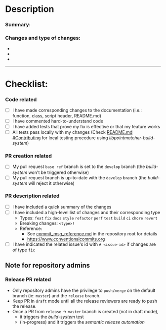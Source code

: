 # Description
### Summary:






### Changes and type of changes:

- 
- 
- 


---

# Checklist:

### Code related
- [ ] I have made corresponding changes to the documentation (i.e.: function, class, script header,
  README.md)
- [ ] I have commented hard-to-understand code 
- [ ] I have added tests that prove my fix is effective or that my feature works
- [ ] All tests pass locally with my changes (Check [README.md #Contributing](https://github.com/norlab-ulaval/libpointmatcher/tree/release#contributing) for local testing procedure using _libpointmatcher-build-system_) 

### PR creation related 
- [ ] My pull request `base ref` branch is set to the `develop` branch (the _build-system_ won't be triggered otherwise) 
- [ ] My pull request branch is up-to-date with the `develop` branch (the _build-system_ will reject it otherwise)

### PR description related 
- [ ] I have included a quick summary of the changes
- [ ] I have included a high-level list of changes and their corresponding type 
  - Types: `feat` `fix` `docs` `style` `refactor` `perf` `test` `build` `ci` `chore` `revert`
  - Breaking changes: `<type>!`
  - Reference: 
    - See [commit_msg_reference.md](https://github.com/norlab-ulaval/libpointmatcher/blob/release/commit_msg_reference.md) in the repository root for details
    - https://www.conventionalcommits.org
- [ ] I have indicated the related issue's id with `# <issue-id>` if changes are of type `fix`

 ## Note for repository admins
 ### Release PR related
- Only repository admins have the privilege to `push/merge` on the default branch (ie: `master`) and the `release` branch.
- Keep PR in `draft` mode until all the release reviewers are ready to push the release. 
- Once a PR from `release` -> `master` branch is created (not in draft mode),  
  - it triggers the _build-system_ test
  - (in-progress) and it triggers the _semantic release automation_
